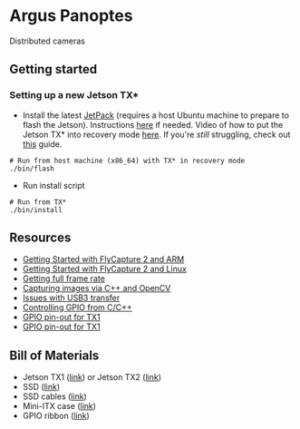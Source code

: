 # Argus Panoptes
Distributed cameras

## Getting started

### Setting up a new Jetson TX\*
- Install the latest [JetPack](https://developer.nvidia.com/embedded/jetpack) (requires a host Ubuntu machine to prepare to flash the Jetson). Instructions [here](http://docs.nvidia.com/jetpack-l4t/2_3/content/developertools/mobile/jetpack/l4t/2.3/jetpack_l4t_install.htm) if needed. Video of how to put the Jetson TX\* into recovery mode [here](https://www.youtube.com/watch?v=4JUWS9i_FCQ). If you're _still_ struggling, check out [this](https://www.slothparadise.com/setup-cuda-7-0-nvidia-jetson-tx1-jetpack-detailed/) guide.
```
# Run from host machine (x86_64) with TX* in recovery mode
./bin/flash
```
- Run install script
```
# Run from TX*
./bin/install
```

## Resources
- [Getting Started with FlyCapture 2 and ARM](http://www.ptgrey.com/KB/10357)
- [Getting Started with FlyCapture 2 and Linux](https://www.ptgrey.com/KB/10548)
- [Getting full frame rate](https://devtalk.nvidia.com/default/topic/943692/jetson-tx1/pointgrey-grasshopper-full-frame-rate-on-tx1-solved-/)
- [Capturing images via C++ and OpenCV](https://gist.github.com/kevinhughes27/5543668)
- [Issues with USB3 transfer](https://devtalk.nvidia.com/default/topic/919354/jetson-tx1/usb-3-transfer-failures)
- [Controlling GPIO from C/C++](https://github.com/jetsonhacks/jetsonTX1GPIO)
- [GPIO pin-out for TX1](http://www.jetsonhacks.com/nvidia-jetson-tx1-j21-header-pinout/)
- [GPIO pin-out for TX1](http://www.jetsonhacks.com/nvidia-jetson-tx2-j21-header-pinout/)

## Bill of Materials
- Jetson TX1 ([link](https://www.amazon.com/NVIDIA-Jetson-TX1-Development-Kit/dp/B017NWO6LG)) or Jetson TX2 ([link](https://www.amazon.com/NVIDIA-Jetson-TX2-Development-Kit/dp/B06XPFH939))
- SSD ([link](https://www.amazon.com/Samsung-850-PRO-2-5-Inch-MZ-7KE256BW/dp/B00LMXBOP4))
- SSD cables ([link](https://www.amazon.com/SMAKN-22-pin-Female-Power-Extension/dp/B00L9R3AKA))
- Mini-ITX case ([link](https://www.amazon.com/gp/product/B01B575EMA))
- GPIO ribbon ([link](https://www.amazon.com/dp/B01D2TW1ZC))
